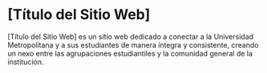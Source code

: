 # [Título del Sitio Web]

[Título del Sitio Web] es un sitio web dedicado a conectar a la Universidad Metropolitana
y a sus estudiantes de manera íntegra y consistente, creando un nexo entre las agrupaciones
estudiantiles y la comunidad general de la institución.